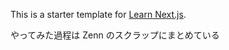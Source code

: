 This is a starter template for [Learn Next.js](https://nextjs.org/learn).

やってみた過程は Zenn のスクラップにまとめている
